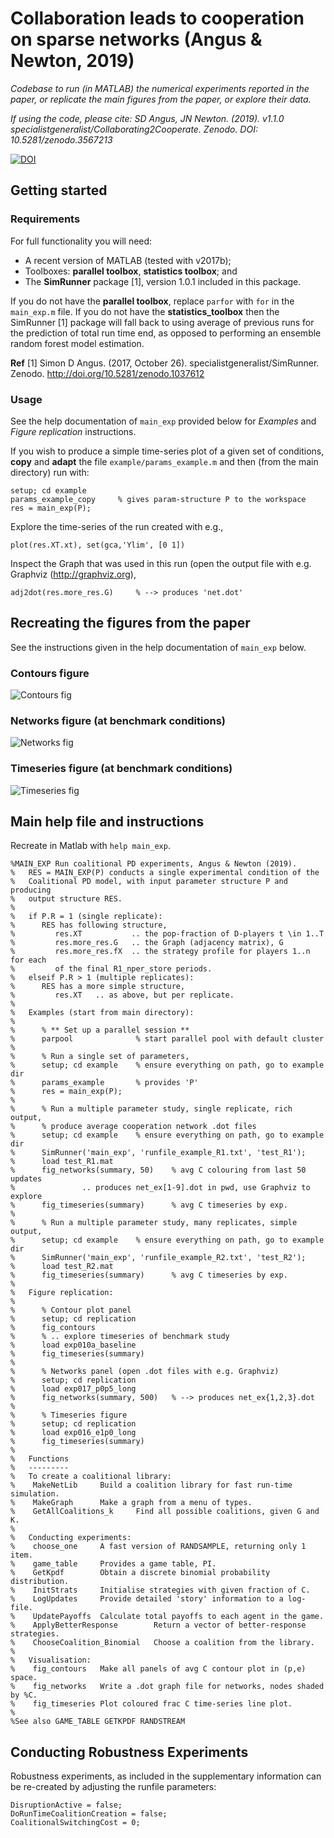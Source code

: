 Collaboration leads to cooperation on sparse networks (Angus & Newton, 2019)
===========================================================================

*Codebase to run (in MATLAB) the numerical experiments reported in the paper, or replicate the main figures from the paper, or explore their data.*

*If using the code, please cite:
SD Angus, JN Newton. (2019). v1.1.0 specialistgeneralist/Collaborating2Cooperate. Zenodo. DOI: 10.5281/zenodo.3567213*

[![DOI](https://zenodo.org/badge/108404980.svg)](https://zenodo.org/badge/latestdoi/108404980)


## Getting started

### Requirements

For full functionality you will need:

* A recent version of MATLAB (tested with v2017b);
* Toolboxes: **parallel toolbox**, **statistics toolbox**; and
* The **SimRunner** package [1], version 1.0.1 included in this package.

If you do not have the **parallel toolbox**, replace `parfor` with `for` in the `main_exp.m` file. If you do not have the **statistics_toolbox** then the SimRunner [1] package will fall back to using average of previous runs for the prediction of total run time end, as opposed to performing an ensemble random forest model estimation.

**Ref**
[1] Simon D Angus. (2017, October 26). specialistgeneralist/SimRunner. Zenodo. http://doi.org/10.5281/zenodo.1037612

### Usage

See the help documentation of `main_exp` provided below for *Examples* and *Figure replication* instructions.

If you wish to produce a simple time-series plot of a given set of conditions, **copy** and **adapt** the file `example/params_example.m` and then (from the main directory) run with:
```
setup; cd example
params_example_copy     % gives param-structure P to the workspace
res = main_exp(P);
```
Explore the time-series of the run created with e.g.,
```
plot(res.XT.xt), set(gca,'Ylim', [0 1])
```
Inspect the Graph that was used in this run (open the output file with e.g. Graphviz (http://graphviz.org),
```
adj2dot(res.more_res.G)     % --> produces 'net.dot'
```

## Recreating the figures from the paper

See the instructions given in the help documentation of `main_exp` below.

### Contours figure 

![Contours fig]( https://github.com/specialistgeneralist/Collaborating2Cooperate/blob/master/figs/contours.png )

### Networks figure (at benchmark conditions)

![Networks fig]( https://github.com/specialistgeneralist/Collaborating2Cooperate/blob/master/figs/networks.png )


### Timeseries figure (at benchmark conditions)
![Timeseries fig]( https://github.com/specialistgeneralist/Collaborating2Cooperate/blob/master/figs/timeseries.png )


## Main help file and instructions

Recreate in Matlab with `help main_exp`.

```
%MAIN_EXP Run coalitional PD experiments, Angus & Newton (2019).
%   RES = MAIN_EXP(P) conducts a single experimental condition of the 
%   Coalitional PD model, with input parameter structure P and producing 
%   output structure RES.
%
%   if P.R = 1 (single replicate):
%      RES has following structure,
%         res.XT           .. the pop-fraction of D-players t \in 1..T
%         res.more_res.G   .. the Graph (adjacency matrix), G
%         res.more_res.fX  .. the strategy profile for players 1..n for each 
%         of the final R1_nper_store periods.
%   elseif P.R > 1 (multiple replicates):
%      RES has a more simple structure,
%         res.XT   .. as above, but per replicate.
%
%   Examples (start from main directory):
%
%      % ** Set up a parallel session **
%      parpool              % start parallel pool with default cluster
%
%      % Run a single set of parameters,
%      setup; cd example    % ensure everything on path, go to example dir
%      params_example       % provides 'P'
%      res = main_exp(P);
%
%      % Run a multiple parameter study, single replicate, rich output,
%      % produce average cooperation network .dot files
%      setup; cd example    % ensure everything on path, go to example dir
%      SimRunner('main_exp', 'runfile_example_R1.txt', 'test_R1');
%      load test_R1.mat
%      fig_networks(summary, 50)    % avg C colouring from last 50 updates
%               .. produces net_ex[1-9].dot in pwd, use Graphviz to explore
%      fig_timeseries(summary)      % avg C timeseries by exp.
%
%      % Run a multiple parameter study, many replicates, simple output,
%      setup; cd example    % ensure everything on path, go to example dir
%      SimRunner('main_exp', 'runfile_example_R2.txt', 'test_R2');
%      load test_R2.mat
%      fig_timeseries(summary)      % avg C timeseries by exp.
%
%   Figure replication:
%
%      % Contour plot panel
%      setup; cd replication
%      fig_contours
%      % .. explore timeseries of benchmark study
%      load exp010a_baseline
%      fig_timeseries(summary)
%
%      % Networks panel (open .dot files with e.g. Graphviz)
%      setup; cd replication
%      load exp017_p0p5_long
%      fig_networks(summary, 500)   % --> produces net_ex{1,2,3}.dot
%
%      % Timeseries figure
%      setup; cd replication
%      load exp016_e1p0_long
%      fig_timeseries(summary)
%
%   Functions
%   ---------
%   To create a coalitional library:
%    MakeNetLib     Build a coalition library for fast run-time simulation.
%    MakeGraph      Make a graph from a menu of types.
%    GetAllCoalitions_k     Find all possible coalitions, given G and K.
%
%   Conducting experiments:
%    choose_one     A fast version of RANDSAMPLE, returning only 1 item.
%    game_table     Provides a game table, PI.
%    GetKpdf        Obtain a discrete binomial probability distribution.
%    InitStrats     Initialise strategies with given fraction of C.
%    LogUpdates     Provide detailed 'story' information to a log-file.
%    UpdatePayoffs  Calculate total payoffs to each agent in the game.
%    ApplyBetterResponse        Return a vector of better-response strategies.
%    ChooseCoalition_Binomial   Choose a coalition from the library.
%
%   Visualisation:
%    fig_contours   Make all panels of avg C contour plot in (p,e) space.
%    fig_networks   Write a .dot graph file for networks, nodes shaded by %C.
%    fig_timeseries Plot coloured frac C time-series line plot.
%
%See also GAME_TABLE GETKPDF RANDSTREAM
```

## Conducting Robustness Experiments

Robustness experiments, as included in the supplementary information can be re-created by adjusting the runfile parameters:
```
DisruptionActive = false;
DoRunTimeCoalitionCreation = false;
CoalitionalSwitchingCost = 0;
```
